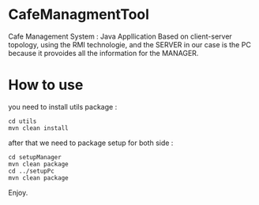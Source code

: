 # CafeManagmentTool
Cafe Management System : Java Appllication Based on client-server topology, using the RMI technologie, and the SERVER in our case is the PC because it provoides all the information for the MANAGER.
# How to use
you need to install utils package : 
```
cd utils
mvn clean install 
```
after that we need to package setup for both side :
```
cd setupManager
mvn clean package
cd ../setupPc
mvn clean package
```
Enjoy.
